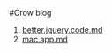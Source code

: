 #Crow blog

1. [better.jquery.code.md](https://github.com/WihteCrow/Blog/blob/master/Teach/better.jquery.code.md)
2. [mac.app.md](https://github.com/WihteCrow/Blog/blob/master/Daily/mac.app.md)

